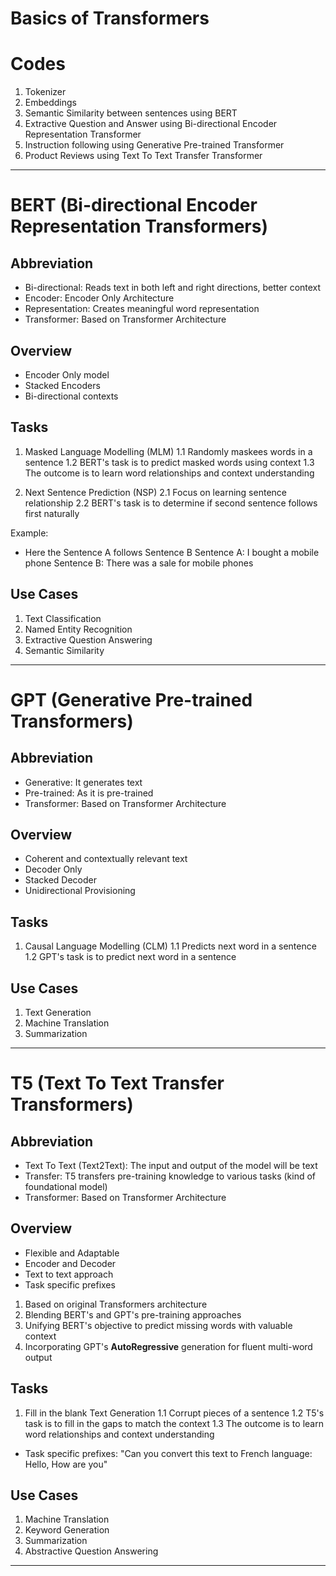 # Basics of Transformers

# Codes

1. Tokenizer
2. Embeddings
3. Semantic Similarity between sentences using BERT
4. Extractive Question and Answer using Bi-directional Encoder Representation Transformer
5. Instruction following using Generative Pre-trained Transformer
6. Product Reviews using Text To Text Transfer Transformer

<hr>

# BERT (Bi-directional Encoder Representation Transformers)

## Abbreviation

- Bi-directional: Reads text in both left and right directions, better context
- Encoder: Encoder Only Architecture
- Representation: Creates meaningful word representation
- Transformer: Based on Transformer Architecture

## Overview

- Encoder Only model
- Stacked Encoders
- Bi-directional contexts

## Tasks

1. Masked Language Modelling (MLM)
1.1 Randomly maskees words in a sentence 
1.2 BERT's task is to predict masked words using context
1.3 The outcome is to learn word relationships and context understanding

2. Next Sentence Prediction (NSP)
2.1 Focus on learning sentence relationship
2.2 BERT's task is to determine if second sentence follows first naturally

Example:

- Here the Sentence A follows Sentence B
Sentence A: I bought a mobile phone
Sentence B: There was a sale for mobile phones

## Use Cases

1. Text Classification
2. Named Entity Recognition
3. Extractive Question Answering
4. Semantic Similarity

<hr>

# GPT (Generative Pre-trained Transformers)

## Abbreviation

- Generative: It generates text
- Pre-trained: As it is pre-trained
- Transformer: Based on Transformer Architecture

## Overview

- Coherent and contextually relevant text
- Decoder Only
- Stacked Decoder
- Unidirectional Provisioning

## Tasks

1. Causal Language Modelling (CLM)
1.1 Predicts next word in a sentence 
1.2 GPT's task is to predict next word in a sentence

## Use Cases

1. Text Generation
2. Machine Translation
3. Summarization

<hr>

# T5 (Text To Text Transfer Transformers)

## Abbreviation

- Text To Text (Text2Text): The input and output of the model will be text
- Transfer: T5 transfers pre-training knowledge to various tasks (kind of foundational model) 
- Transformer: Based on Transformer Architecture

## Overview

- Flexible and Adaptable
- Encoder and Decoder
- Text to text approach
- Task specific prefixes

1. Based on original Transformers architecture
2. Blending BERT's and GPT's pre-training approaches
3. Unifying BERT's objective to predict missing words with valuable context
4. Incorporating GPT's <b>AutoRegressive</b> generation for fluent multi-word output 

## Tasks

1. Fill in the blank Text Generation
1.1 Corrupt pieces of a sentence
1.2 T5's task is to fill in the gaps to match the context
1.3 The outcome is to learn word relationships and context understanding

- Task specific prefixes: "Can you convert this text to French language: Hello, How are you"

## Use Cases

1. Machine Translation
2. Keyword Generation
3. Summarization
4. Abstractive Question Answering

<hr>

